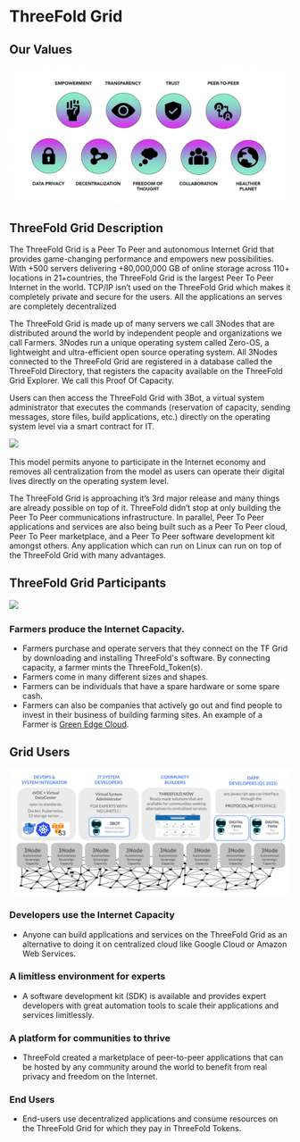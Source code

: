 
# ThreeFold Grid

## Our Values 

![](img/values.png)

## ThreeFold Grid Description

 The ThreeFold Grid is a Peer To Peer and autonomous Internet Grid that provides game-changing performance and empowers new possibilities. With +500 servers delivering +80,000,000 GB of online storage across 110+ locations in 21+countries, the ThreeFold Grid is the largest Peer To Peer Internet in the world. TCP/IP isn’t used on the ThreeFold Grid which makes it completely private and secure for the users. All the applications an serves are completely decentralized

The ThreeFold Grid is made up of many servers we call 3Nodes that are distributed around the world by independent people and organizations we call Farmers. 3Nodes run a unique operating system called Zero-OS, a lightweight and ultra-efficient open source operating system. All 3Nodes connected to the ThreeFold Grid are registered in a database called the ThreeFold Directory, that registers the capacity available on the ThreeFold Grid Explorer. We call this Proof Of Capacity.

Users can then access the ThreeFold Grid with 3Bot, a virtual system administrator that executes the commands (reservation of capacity, sending messages, store files, build applications, etc.) directly on the operating system level via a smart contract for IT.

![](img/tf_principle_banner.jpg)

This model permits anyone to participate in the Internet economy and removes all centralization from the model as users can operate their digital lives directly on the operating system level.

The ThreeFold Grid is approaching it’s 3rd major release and many things are already possible on top of it. ThreeFold didn’t stop at only building the Peer To Peer communications infrastructure. In parallel, Peer To Peer applications and services are also being built such as a Peer To Peer cloud, Peer To Peer marketplace, and a Peer To Peer software development kit amongst others. Any application which can run on Linux can run on top of the ThreeFold Grid with many advantages.

## ThreeFold Grid Participants 

![](img/circular_tft_.png)

<!-- 

Note: This image is stored as a slide in case the text needs to be edited. You can find it here: https://docs.google.com/presentation/d/1SoC_5qdbv31DccCEWnytsH7dUkGaR8UH0Va0cMVUJXY/edit?usp=sharing.

-->

### Farmers produce the Internet Capacity.

- Farmers purchase and operate servers that they connect on the TF Grid by downloading and installing ThreeFold's software. By connecting capacity, a farmer mints the ThreeFold_Token(s).
- Farmers come in many different sizes and shapes.
- Farmers can be individuals that have a spare hardware or some spare cash.
- Farmers can also be companies that actively go out and find people to invest in their business of building farming sites. An example of a Farmer is [Green Edge Cloud](https://www.greenedgecloud.com/).

## Grid Users

![](img/different_users_tfgrid.jpg)

### Developers use the Internet Capacity

- Anyone can build applications and services on the ThreeFold Grid as an alternative to doing it on centralized cloud like Google Cloud or Amazon Web Services.

### A limitless environment for experts

- A software development kit (SDK) is available and provides expert developers with great automation tools to scale their applications and services limitlessly.  

### A platform for communities to thrive

- ThreeFold created a marketplace of peer-to-peer applications that can be hosted by any community around the world to benefit from real privacy and freedom on the Internet.

### End Users

- End-users use decentralized applications and consume resources on the ThreeFold Grid for which they pay in ThreeFold Tokens.
